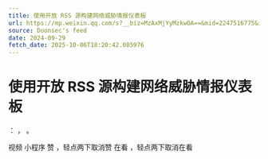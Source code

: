 ```yaml
---
title: 使用开放 RSS 源构建网络威胁情报仪表板
url: https://mp.weixin.qq.com/s?__biz=MzAxMjYyMzkwOA==&mid=2247516775&idx=3&sn=319a146cd84b3f37d4937da7af9f2abe
source: Doonsec's feed
date: 2024-09-29
fetch_date: 2025-10-06T18:20:42.085976
---
```


# 使用开放 RSS 源构建网络威胁情报仪表板

：
，
。

视频
小程序
赞
，轻点两下取消赞
在看
，轻点两下取消在看